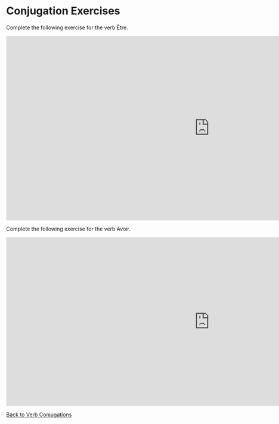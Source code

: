 <h1>Conjugation Exercises</h1>

<p>Complete the following exercise for the verb Être.</p>
<iframe src="https://h5p.org/h5p/embed/356436" width="1090" height="496" frameborder="0" allowfullscreen="allowfullscreen"></iframe><script src="https://h5p.org/sites/all/modules/h5p/library/js/h5p-resizer.js" charset="UTF-8"></script>
<br>

<p>Complete the following exercise for the verb Avoir.</p>
<iframe src="https://h5p.org/h5p/embed/356449" width="1090" height="454" frameborder="0" allowfullscreen="allowfullscreen"></iframe><script src="https://h5p.org/sites/all/modules/h5p/library/js/h5p-resizer.js" charset="UTF-8"></script>

<br>

<p>
  <a style="float:left;" href="verbconjugations.html" class="btn2">Back to Verb Conjugations</a>
</p>
<div style="clear:both;"> </div>
